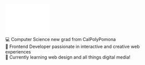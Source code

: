 <div>
<img src="hello.svg" alt="Hello! I'm Valen! | ˙ᵕ˙ )ﾉﾞ"/>
</div>
💻 Computer Science new grad from CalPolyPomona<br/>
🎨 Frontend Developer passionate in interactive and creative web experiences<br/>
🌱 Currently learning web design and all things digital media!<br/>
